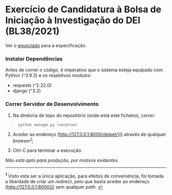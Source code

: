 # Exercício de Candidatura à Bolsa de Iniciação à Investigação do DEI (BL38/2021)

Ver o [enunciado](/enunciado.md) para a especificação.

### Instalar Dependências

Antes de correr o código, é imperativo que o sistema esteja equipado com Python (^3.9.3) e os respetivos _modules_:

-   requests (^2.22.0)
-   django (^3.2)

### Correr Servidor de Desenvolvimento

1. Na diretoria de topo do repositório (onde está este ficheiro), correr:

> `python manage.py runserver`

2. Aceder ao endereço [http://127.0.0.1:8000/deipet/]() através de qualquer _browser_<sup id="a1">[1](#fn1)</sup>;

3. Ctrl-C para terminar a execução.

_Não está apto para produção, por motivos evidentes._

---

<b id="fn1"><sup>1</sup></b> Visto esta ser a única aplicação, para efeitos de conveniência, foi tomada a liberdade de criar um _redirect_, pelo que basta aceder ao endereço [http://127.0.0.1:8000]() sem qualquer _path_. [↩](#a1)
